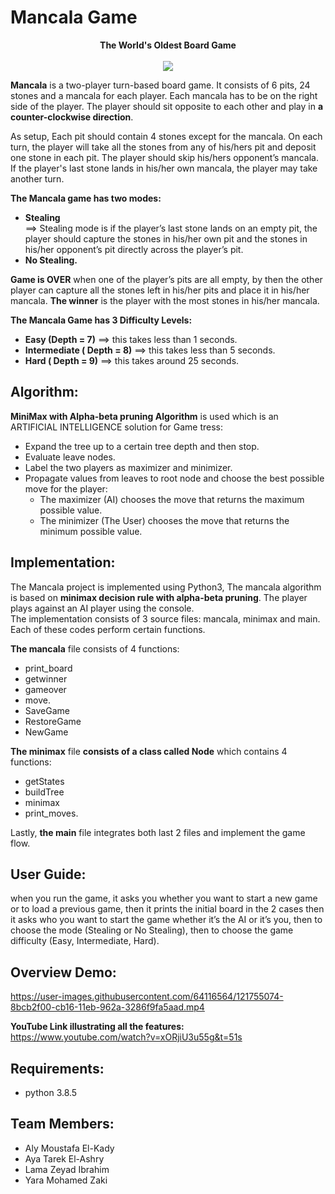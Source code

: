 # Mancala Game
<div align="center">
   <strong>The World's Oldest Board Game </strong>  <br />  
   <br />
   <img src="https://user-images.githubusercontent.com/64116564/120125174-de702700-c1b7-11eb-9574-6418363c758a.png" />  
</div>   


 
**Mancala** is a two-player turn-based board game. It consists of 6 pits, 24 stones and a mancala for each player. Each mancala has to be on the right side of the player. The player should sit opposite to each other and play in **a counter-clockwise direction**.
 
As setup, Each pit should contain 4 stones except for the mancala. On each turn, the player will take all the stones from any of his/hers pit and deposit one stone in each pit. The player should skip his/hers opponent’s mancala. If the player's last stone lands in his/her own mancala, the player may take another turn.

**The Mancala game has two modes:** 
  * **Stealing**  
    ==> Stealing mode is if the player’s last stone lands on an empty pit, the player should capture the stones in his/her own pit and the stones in his/her opponent’s pit directly across the player’s pit.
  * **No Stealing.** 
 
**Game is OVER** when one of the player’s pits are all empty, by then the other player can capture all the stones left in his/her pits and place it in his/her mancala. **The winner** is the player with the most stones in his/her mancala. 

**The Mancala Game has 3 Difficulty Levels:**  
   * **Easy (Depth = 7)** ==> this takes less than 1 seconds.
   * **Intermediate ( Depth = 8)** ==> this takes less than 5 seconds.
   * **Hard ( Depth = 9)** ==> this takes around 25 seconds.  
   
## Algorithm:
**MiniMax with Alpha-beta pruning Algorithm** is used which is an ARTIFICIAL INTELLIGENCE solution for Game tress:
   * Expand the tree up to a certain tree depth and then stop. 
   * Evaluate leave nodes.
   * Label the two players as maximizer and minimizer. 
   * Propagate values from leaves to root node and choose the best possible move for the player:  
      * The maximizer (AI) chooses the move that returns the maximum possible value. 
      * The minimizer (The User) chooses the move that returns the minimum possible value.
## Implementation:

The Mancala project is implemented using Python3, The mancala algorithm is based on **minimax decision rule with alpha-beta pruning**. The player plays against an AI player using the console.    
The implementation consists of 3 source files: mancala, minimax and main. Each of these codes perform certain functions.   

**The mancala** file consists of 4 functions: 
   * print_board
   * getwinner
   * gameover 
   * move.  
   * SaveGame 
   * RestoreGame
   * NewGame 

**The minimax** file **consists of a class called Node** which contains 4 functions:  
   * getStates 
   * buildTree 
   * minimax 
   * print_moves.   

Lastly, **the main** file integrates both last 2 files and implement the game flow. 

## User Guide:
when you run the game, it asks you whether you want to start a new game or to load a previous game, then it prints the initial board in the 2 cases then it asks who you want to start the game whether it’s the AI or it’s you, then to choose the mode (Stealing or No Stealing), then to choose the game difficulty (Easy, Intermediate, Hard).

## Overview Demo:  
https://user-images.githubusercontent.com/64116564/121755074-8bcb2f00-cb16-11eb-962a-3286f9fa5aad.mp4  

**YouTube Link illustrating all the features:** https://www.youtube.com/watch?v=xORjiU3u55g&t=51s
## Requirements:
 * python 3.8.5
 
## Team Members:
  * Aly Moustafa El-Kady
  * Aya Tarek El-Ashry
  * Lama Zeyad Ibrahim
  * Yara Mohamed Zaki


